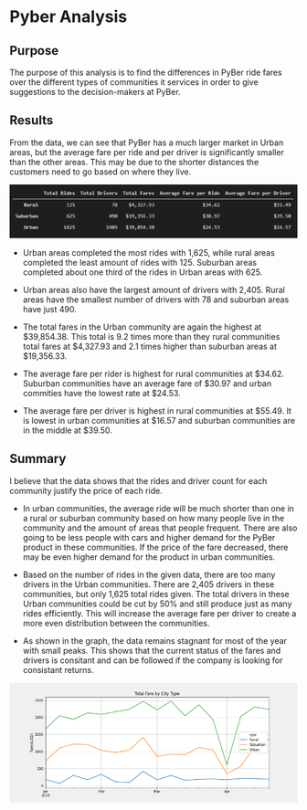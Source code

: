 # Pyber Analysis
## Purpose
The purpose of this analysis is to find the differences in PyBer ride fares over the different types of communities it services in order to give suggestions to the decision-makers at PyBer.

## Results
From the data, we can see that PyBer has a much larger market in Urban areas, but the average fare per ride and per driver is significantly smaller than the other areas. This may be due to the shorter distances the customers need to go based on where they live. 

![Pyber Summary Data](https://github.com/AnnieShaffer/PyBer_Analysis/blob/master/Resources/ride_sharing_data.png)

- Urban areas completed the most rides with 1,625, while rural areas completed the least amount of rides with 125. Suburban areas completed about one third of the rides in Urban areas with 625.

- Urban areas also have the largest amount of drivers with 2,405. Rural areas have the smallest number of drivers with 78 and suburban areas have just 490. 

- The total fares in the Urban community are again the highest at $39,854.38. This total is 9.2 times more than they rural communities total fares at $4,327.93 and 2.1 times higher than suburban areas at $19,356.33.

- The average fare per rider is highest for rural communities at $34.62. Suburban communities have an average fare of $30.97 and urban commities have the lowest rate at $24.53.

- The average fare per driver is highest in rural communities at $55.49. It is lowest in urban communities at $16.57 and suburban communities are in the middle at $39.50.

## Summary
I believe that the data shows that the rides and driver count for each community justify the price of each ride. 

- In urban communities, the average ride will be much shorter than one in a rural or suburban community based on how many people live in the community and the amount of areas that people frequent. There are also going to be less people with cars and higher demand for the PyBer product in these communities. If the price of the fare decreased, there may be even higher demand for the product in urban communities.

- Based on the number of rides in the given data, there are too many drivers in the Urban communities. There are 2,405 drivers in these communities, but only 1,625 total rides given. The total drivers in these Urban communities could be cut by 50% and still produce just as many rides efficiently. This will increase the average fare per driver to create a more even distribution between the communities.

- As shown in the graph, the data remains stagnant for most of the year with small peaks. This shows that the current status of the fares and drivers is consitant and can be followed if the company is looking for consistant returns.

![Total Fare by City Type](https://github.com/AnnieShaffer/PyBer_Analysis/blob/master/analysis/Total_Fare_by_City_Type.png)